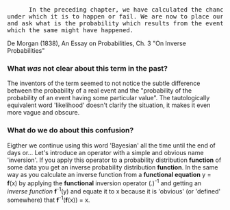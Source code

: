 <pre>      In the preceding chapter, we have calculated the chances of an event, knowing the circumstances </br>under which it is to happen or fail. We are now to place ourselves in an inverted position: we know the event,</br>and ask what is the probability which results from the event in favour of of any set of circumstances under </br>which the same might have happened.
</pre>
De Morgan (1838), An Essay on Probabilities, Ch. 3 "On Inverse Probabilities"

### What _was_ not clear about this term in the past?
The inventors of the term seemed to not notice the subtle difference between the probability of a real event and the "probability of the probability of an event having some particular value". The tautologically equivalent word 'likelihood' doesn't clarify the situation, it makes it even more vague and obscure.

### What do we do about this confusion?
Eigther we continue using this word 'Bayesian' all the time until the end of days or... 
Let's introduce an operator with a simple and obvious name 'inversion'. If you apply this operator to a probability distribution __function__ of some data you get an inverse probability distribution __function__. In the same way as you calculate an inverse function from a __functional equation__ y = __f__(x) by applying the __functional__ inversion operator (.)<sup>-1</sup> and getting an _inverse function_ __f__<sup>-1</sup>(y) and equate it to x because it is 'obvious' (or 'defined' somewhere) that __f__<sup>-1</sup>(__f__(x)) = x.

